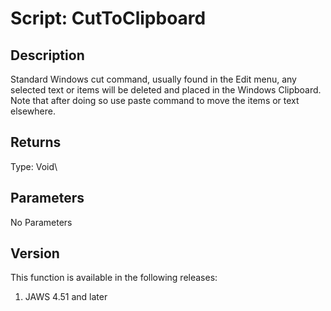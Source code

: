 # Script: CutToClipboard

## Description

Standard Windows cut command, usually found in the Edit menu, any
selected text or items will be deleted and placed in the Windows
Clipboard. Note that after doing so use paste command to move the items
or text elsewhere.

## Returns

Type: Void\

## Parameters

No Parameters

## Version

This function is available in the following releases:

1.  JAWS 4.51 and later
